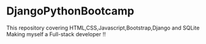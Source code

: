 # DjangoPythonBootcamp

This repository covering HTML,CSS,Javascript,Bootstrap,Django and SQLite
Making myself a Full-stack developer !!
